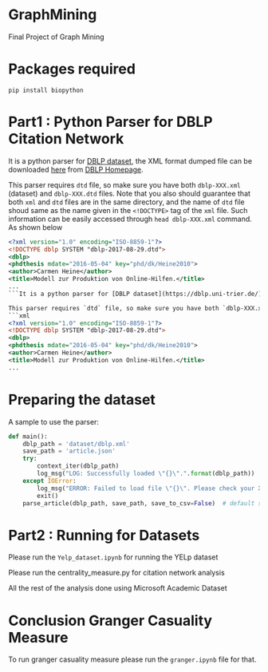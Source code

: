 # GraphMining
Final Project of Graph Mining


# Packages required
```
pip install biopython
```


# Part1 : Python Parser for DBLP Citation Network

It is a python parser for [DBLP dataset](https://dblp.uni-trier.de/), the XML format dumped file can be downloaded [here](http://dblp.org/xml/) from [DBLP Homepage](https://dblp.org/).

This parser requires `dtd` file, so make sure you have both `dblp-XXX.xml` (dataset) and `dblp-XXX.dtd` files. Note that you also should guarantee that both `xml` and `dtd` files are in the same directory, and the name of `dtd` file shoud same as the name given in the `<!DOCTYPE>` tag of the `xml` file. Such information can be easily accessed through `head dblp-XXX.xml` command. As shown below
```xml
<?xml version="1.0" encoding="ISO-8859-1"?>
<!DOCTYPE dblp SYSTEM "dblp-2017-08-29.dtd">
<dblp>
<phdthesis mdate="2016-05-04" key="phd/dk/Heine2010">
<author>Carmen Heine</author>
<title>Modell zur Produktion von Online-Hilfen.</title>
...
```It is a python parser for [DBLP dataset](https://dblp.uni-trier.de/), the XML format dumped file can be downloaded [here](http://dblp.org/xml/) from [DBLP Homepage](https://dblp.org/).

This parser requires `dtd` file, so make sure you have both `dblp-XXX.xml` (dataset) and `dblp-XXX.dtd` files. Note that you also should guarantee that both `xml` and `dtd` files are in the same directory, and the name of `dtd` file shoud same as the name given in the `<!DOCTYPE>` tag of the `xml` file. Such information can be easily accessed through `head dblp-XXX.xml` command. As shown below
```xml
<?xml version="1.0" encoding="ISO-8859-1"?>
<!DOCTYPE dblp SYSTEM "dblp-2017-08-29.dtd">
<dblp>
<phdthesis mdate="2016-05-04" key="phd/dk/Heine2010">
<author>Carmen Heine</author>
<title>Modell zur Produktion von Online-Hilfen.</title>
...
```

# Preparing the dataset
A sample to use the parser:
```python
def main():
    dblp_path = 'dataset/dblp.xml'
    save_path = 'article.json'
    try:
        context_iter(dblp_path)
        log_msg("LOG: Successfully loaded \"{}\".".format(dblp_path))
    except IOError:
        log_msg("ERROR: Failed to load file \"{}\". Please check your XML and DTD files.".format(dblp_path))
        exit()
    parse_article(dblp_path, save_path, save_to_csv=False)  # default save as json format
```


# Part2 : Running for  Datasets

Please run the ```Yelp_dataset.ipynb``` for running the YELp dataset

Please run the centrality_measure.py for citation network analysis

All the rest of the analysis done using Microsoft Academic Dataset


# Conclusion Granger Casuality Measure

To run granger casuality measure please run the ```granger.ipynb``` file for that.

